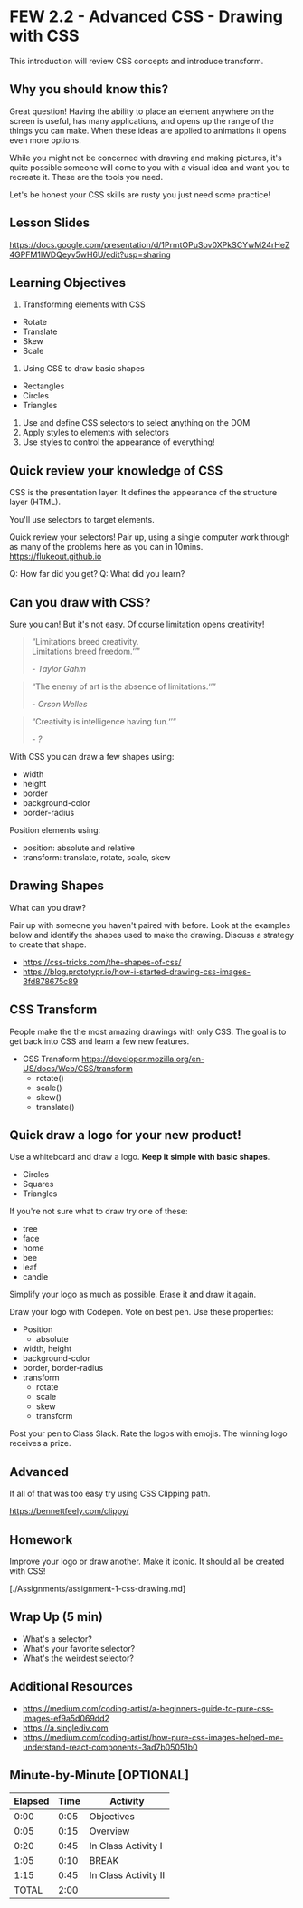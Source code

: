 # FEW 2.2 - Advanced CSS - Drawing with CSS

This introduction will review CSS concepts and introduce transform.  

## Why you should know this?

Great question! Having the ability to place an element anywhere on the screen is useful, has many applications, and opens up the range of the things you can make. When these ideas are applied to animations it opens even more options. 

While you might not be concerned with drawing and making pictures, it's quite possible someone will come to you with a visual idea and want you to recreate it. These are the tools you need. 

Let's be honest your CSS skills are rusty you just need some practice! 

## Lesson Slides 

https://docs.google.com/presentation/d/1PrmtOPuSov0XPkSCYwM24rHeZ4GPFM1IWDQeyv5wH6U/edit?usp=sharing

## Learning Objectives

1. Transforming elements with CSS
  - Rotate
  - Translate
  - Skew
  - Scale
1. Using CSS to draw basic shapes 
  - Rectangles 
  - Circles 
  - Triangles
1. Use and define CSS selectors to select anything on the DOM
1. Apply styles to elements with selectors 
1. Use styles to control the appearance of everything! 

## Quick review your knowledge of CSS

CSS is the presentation layer. It defines the appearance of the structure layer (HTML).

You'll use selectors to target elements. 

Quick review your selectors! Pair up, using a single computer work through as many of the problems here as you can in 10mins.  https://flukeout.github.io

Q: How far did you get? 
Q: What did you learn? 

## Can you draw with CSS? 

Sure you can! But it's not easy. Of course limitation opens creativity!

<blockquote>
  <p><q>Limitations breed creativity.<br>
  Limitations breed freedom.<q></p>
  <cite>- Taylor Gahm</cite>
</blockquote>

<blockquote>
  <p><q>The enemy of art is the absence of limitations.<q></p>
  <cite>- Orson Welles</cite>
</blockquote>

<blockquote>
  <p><q>Creativity is intelligence having fun.<q></p>
  <cite>- ?</cite>
</blockquote>

With CSS you can draw a few shapes using: 

- width
- height
- border
- background-color
- border-radius

Position elements using: 

- position: absolute and relative
- transform: translate, rotate, scale, skew 

## Drawing Shapes

What can you draw?

Pair up with someone you haven't paired with before. Look at the examples below and identify the shapes used to make the drawing. Discuss a strategy to create that shape. 

- https://css-tricks.com/the-shapes-of-css/
- https://blog.prototypr.io/how-i-started-drawing-css-images-3fd878675c89

## CSS Transform

People make the the most amazing drawings with only CSS. The goal is to get back into CSS and learn a few new features. 

- CSS Transform https://developer.mozilla.org/en-US/docs/Web/CSS/transform
  - rotate()
  - scale()
  - skew()
  - translate()

## Quick draw a logo for your new product! 

Use a whiteboard and draw a logo. **Keep it simple with basic shapes**. 

- Circles 
- Squares 
- Triangles

If you're not sure what to draw try one of these: 

- tree
- face
- home 
- bee 
- leaf 
- candle 

Simplify your logo as much as possible. Erase it and draw it again.

Draw your logo with Codepen. Vote on best pen. Use these properties: 

- Position 
  - absolute
- width, height
- background-color
- border, border-radius
- transform
  - rotate
  - scale
  - skew 
  - transform

Post your pen to Class Slack. Rate the logos with emojis. The winning logo receives a prize. 

## Advanced

If all of that was too easy try using CSS Clipping path.

https://bennettfeely.com/clippy/

## Homework 

Improve your logo or draw another. Make it iconic. It should all be created with CSS! 

[./Assignments/assignment-1-css-drawing.md]

## Wrap Up (5 min)

- What's a selector?
- What's your favorite selector? 
- What's the weirdest selector? 

## Additional Resources

- https://medium.com/coding-artist/a-beginners-guide-to-pure-css-images-ef9a5d069dd2
- https://a.singlediv.com
- https://medium.com/coding-artist/how-pure-css-images-helped-me-understand-react-components-3ad7b05051b0

## Minute-by-Minute [OPTIONAL]

| **Elapsed** | **Time**  | **Activity**              |
| ----------- | --------- | ------------------------- |
| 0:00        | 0:05      | Objectives                |
| 0:05        | 0:15      | Overview                  |
| 0:20        | 0:45      | In Class Activity I       |
| 1:05        | 0:10      | BREAK                     |
| 1:15        | 0:45      | In Class Activity II      |
| TOTAL       | 2:00      |                           |
